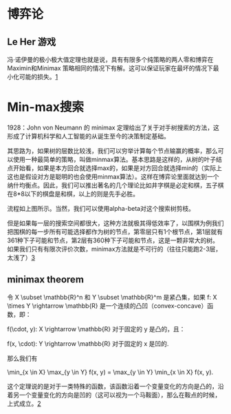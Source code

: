 

<!--
 * @version:
 * @Author:  StevenJokess（蔡舒起） https://github.com/StevenJokess
 * @Date: 2023-03-21 22:38:59
 * @LastEditors:  StevenJokess（蔡舒起） https://github.com/StevenJokess
 * @LastEditTime: 2023-03-22 02:27:10
 * @Description:
 * @Help me: 如有帮助，请赞助，失业3年了。![支付宝收款码](https://github.com/StevenJokess/d2rl/blob/master/img/%E6%94%B6.jpg)
 * @TODO::
 * @Reference:
-->
# 博弈论

## Le Her 游戏

冯·诺伊曼的极小极大值定理也就是说，具有有限多个纯策略的两人零和博弈在Maximin和Minimax 策略相同的情况下有解。这可以保证玩家在最坏的情况下最小化可能的损失。[1]


# Min-max搜索

1928：John von Neumann 的 minimax 定理给出了关于对手树搜索的方法，这形成了计算机科学和人工智能的从诞生至今的决策制定基础。

其思路为，如果树的层数比较浅，我们可以穷举计算每个节点输赢的概率，那么可以使用一种最简单的策略，叫做minmax算法。基本思路是这样的，从树的叶子结点开始看，如果是本方回合就选择max的，如果是对方回合就选择min的（实际上这也是假设对方是聪明的也会使用minmax算法）。这样在博弈论里面就达到一个纳什均衡点。因此，我们可以推出著名的几个理论比如井字棋是必定和棋，五子棋在8*8以下的棋盘是和棋，以上的则是先手必胜。


流程如上图所示。当然，我们可以使用alpha-beta对这个搜索树剪枝。

但是如果每一层的搜索空间都很大，这种方法就极其得低效率了，以围棋为例我们把围棋的每一步所有可能选择都作为树的节点，第零层只有1个根节点，第1层就有361种下子可能和节点，第2层有360种下子可能和节点，这是一颗非常大的树。如果我们只有有限次评价次数，minimax方法就是不可行的（往往只能跑2-3层，太浅了）[3]



## minimax theorem

令 X \subset \mathbb{R}^n 和 Y \subset \mathbb{R}^m 是紧凸集，如果 f: X \times Y \rightarrow \mathbb{R} 是一个连续的凸凹（convex-concave）函数，即：

f(\cdot, y): X \rightarrow \mathbb{R} 对于固定的 y 是凸的，且：

f(x, \cdot): Y \rightarrow \mathbb{R} 对于固定的 x 是凹的.

那么我们有

\min_{x \in X} \max_{y \in Y} f(x, y) = \max_{y \in Y} \min_{x \in X} f(x, y).

这个定理说的是对于一类特殊的函数，该函数沿着一个变量变化的方向是凸的，沿着另一个变量变化的方向是凹的（这可以视为一个马鞍面），那么在鞍点的时候，上式成立。[2]

[1]: https://zh.wikipedia.org/wiki/%E6%9C%80%E5%B0%8F%E6%9C%80%E5%A4%A7%E5%80%BC%E5%AE%9A%E7%90%86

[2]: https://www.zhihu.com/question/51080557/answer/671522746
[3]: ttps://zhuanlan.zhihu.com/p/520638488
